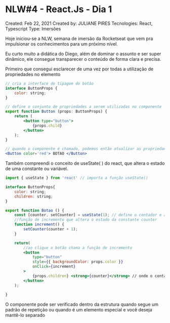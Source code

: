 # NLW#4 - React.Js - Dia 1

Created: Feb 22, 2021
Created by: JULIANE PIRES
Tecnologies: React, Typescript
Type: Imersões

Hoje iniciou-se a NLW, semana de imersão da Rocketseat que vem pra impulsionar os conhecimentos para um próximo nível.

Eu curto muito a didática do Diego, além de dominar o assunto e ser super dinâmico, ele consegue transparecer o conteúdo de forma clara e precisa.

Primeiro que consegui esclarecer de uma vez por todas a utilização de propriedades no elemento

```jsx
// cria a interface de tipagem do botão
interface ButtonProps {
	color: string;
}

// define o conjunto de propriedades a serem utilizadas no componente
export function Button (props: ButtonProps) {
	return (
		<button type="button">
			{props.child}
		</button>
	);
}

// quando o componente é chamado, podemos então atualizar as propriedades
<Button color='red'> BOTAO </Button>
```

Também compreendi o conceito de useState( ) do react, que altera o estado de uma constante ou variável.

```jsx
import { useState } from 'react' // importa a função useState()

interface ButtonProps{
	color: string;
	children: string;
}

export function Botao () {
	const [counter, setCounter] = useState(1); // define o contador e a função de alteração
	//função de incremento que altera o estado da constante counter
	function increment() {
		setCounter(counter + 1);
	}

	return(
		//ao clique o botão chama a função de incremento
		<button 
			type="button" 
			style={{ backgroundColor: props.color }}
			onClick={increment} 
		>
			{props.children} <strong>{counter}</strong> // onde o contador será mostrado
		</button>
	);
	
}
```

O componente pode ser verificado dentro da estrutura quando segue um padrão de repetição ou quando é um elemento especial e você deseja mantê-lo separado